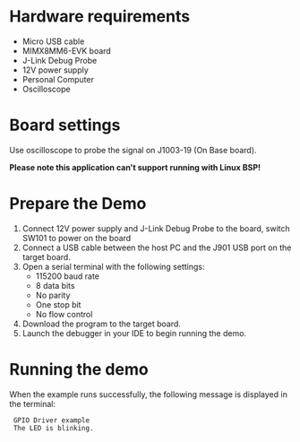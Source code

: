 Hardware requirements
=====================
- Micro USB cable
- MIMX8MM6-EVK  board
- J-Link Debug Probe
- 12V power supply
- Personal Computer
- Oscilloscope

Board settings
============
Use oscilloscope to probe the signal on J1003-19 (On Base board).

**Please note this application can't support running with Linux BSP!**

Prepare the Demo
===============
1.  Connect 12V power supply and J-Link Debug Probe to the board, switch SW101 to power on the board
2.  Connect a USB cable between the host PC and the J901 USB port on the target board.
3.  Open a serial terminal with the following settings:
    - 115200 baud rate
    - 8 data bits
    - No parity
    - One stop bit
    - No flow control
4.  Download the program to the target board.
5.  Launch the debugger in your IDE to begin running the demo.

Running the demo
================
When the example runs successfully, the following message is displayed in the terminal:
~~~~~~~~~~~~~~~~~~~~~~~~~~~~~~~~~~~
 GPIO Driver example
 The LED is blinking.
~~~~~~~~~~~~~~~~~~~~~~~~~~~~~~~~~~~

